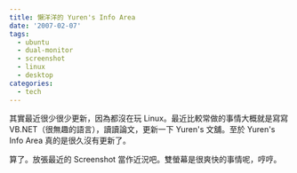 ```yaml
---
title: 懶洋洋的 Yuren's Info Area
date: '2007-02-07'
tags:
  - ubuntu
  - dual-monitor
  - screenshot
  - linux
  - desktop
categories:
  - tech
---
```

其實最近很少很少更新，因為都沒在玩 Linux。最近比較常做的事情大概就是寫寫 VB.NET（很無趣的語言），讀讀論文，更新一下 Yuren's 文舖。至於 Yuren's Info Area 真的是很久沒有更新了。  
  
算了。放張最近的 Screenshot 當作近況吧。雙螢幕是很爽快的事情呢，哼哼。  
  